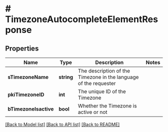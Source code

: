 # # TimezoneAutocompleteElementResponse

## Properties

Name | Type | Description | Notes
------------ | ------------- | ------------- | -------------
**sTimezoneName** | **string** | The description of the Timezone in the language of the requester |
**pkiTimezoneID** | **int** | The unique ID of the Timezone |
**bTimezoneIsactive** | **bool** | Whether the Timezone is active or not |

[[Back to Model list]](../../README.md#models) [[Back to API list]](../../README.md#endpoints) [[Back to README]](../../README.md)
